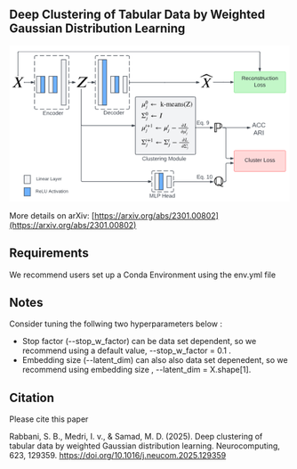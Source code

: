 ## Deep Clustering of Tabular Data by Weighted Gaussian Distribution Learning
![proposed model](proposed-model.png)

More details on arXiv: [https://arxiv.org/abs/2301.00802](https://arxiv.org/abs/2301.00802)
## Requirements
We recommend users set up a Conda Environment using the env.yml file

## Notes
Consider tuning the follwing two hyperparameters below : 
* Stop factor (--stop_w_factor) can be data set dependent, so we recommend using a default value,  --stop_w_factor = 0.1 .
* Embedding size (--latent_dim) can also also data set depenedent, so we recommend using embedding size , --latent_dim = X.shape[1].

## Citation
Please cite this paper

Rabbani, S. B., Medri, I. v., & Samad, M. D. (2025). Deep clustering of tabular data by weighted Gaussian distribution learning. Neurocomputing, 623, 129359. https://doi.org/10.1016/j.neucom.2025.129359
